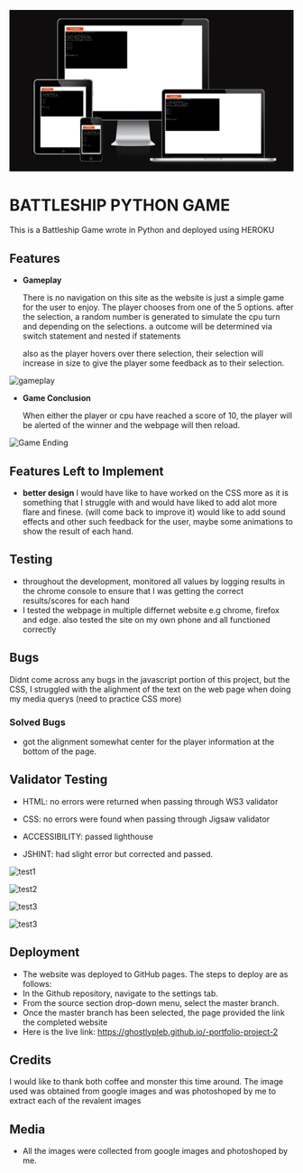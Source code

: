 ![Responsice Mockup](assets/images/program_image.png)

# BATTLESHIP PYTHON GAME

This is a Battleship Game wrote in Python and deployed using HEROKU

## Features 

- __Gameplay__

  There is no navigation on this site as the website is just a simple game for the user to enjoy. The player chooses from one of the 5 options.
  after the selection, a random number is generated to simulate the cpu turn and depending on the selections. a outcome will be determined via switch statement and nested   if statements
  
  also as the player hovers over there selection, their selection will increase in size to give the player some feedback as to their selection.

![gameplay](assets/images/game_screenshot.png) 

- __Game Conclusion__

  When either the player or cpu have reached a score of 10, the player will be alerted of the winner and the webpage will then reload.

![Game Ending](assets/images/game_conclusion.png)


## Features Left to Implement

- __better design__
  I would have like to have worked on the CSS more as it is something that I struggle with and would have liked to add alot more flare and finese. (will come back to     improve it)
  would like to add sound effects and other such feedback for the user, maybe some animations to show the result of each hand.

## Testing 

- throughout the development, monitored all values by logging results in the chrome console to ensure that I was getting the correct results/scores for each hand
- I tested the webpage in multiple differnet website e.g chrome, firefox and edge. also tested the site on my own phone and all functioned correctly

## Bugs

Didnt come across any bugs in the javascript portion of this project, but the CSS, I struggled with the alighment of the text on the web page when doing my media querys (need to practice CSS more)

### Solved Bugs

- got the alignment somewhat center for the player information at the bottom of the page.


## Validator Testing 

- HTML: no errors were returned when passing through WS3 validator

- CSS: no errors were found when passing through Jigsaw validator

- ACCESSIBILITY: passed lighthouse

- JSHINT: had slight error but corrected and passed.

![test1](assets/images/html_check.png)

![test2](assets/images/css_check.png)

![test3](assets/images/lighthouse_report.png)

![test3](assets/images/js_check.png)


## Deployment

- The website was deployed to GitHub pages. The steps to deploy are as follows:
- In the Github repository, navigate to the settings tab.
- From the source section drop-down menu, select the master branch.
- Once the master branch has been selected, the page provided the link the completed website
- Here is the live link: https://ghostlypleb.github.io/-portfolio-project-2

## Credits 

I would like to thank both coffee and monster this time around.
The image used was obtained from google images and was photoshoped by me to extract each of the revalent images

## Media

- All the images were collected from google images and photoshoped by me.
